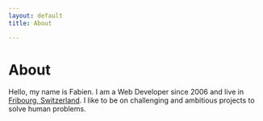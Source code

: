 ```yaml
---
layout: default
title: About

---
```


# About

Hello, my name is Fabien. I am a Web Developer since 2006 and live in [Fribourg, Switzerland][map]. I like to be on challenging and ambitious projects to solve human problems.


[map]: https://www.google.ch/maps/place/Fribourg/@46.803165,7.1597649,10z/data=!4m2!3m1!1s0x478e6ecd8d5a7d2f:0xbbe5d1f6b937c32e